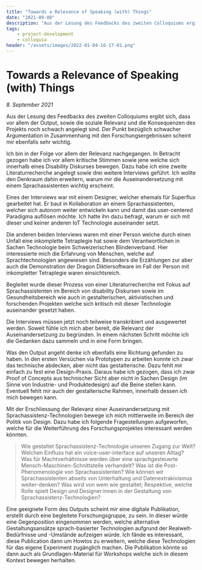 ```yaml
---
title: "Towards a Relevance of Speaking (with) Things"
date: "2021-09-08"
description: "Aus der Lesung des Feedbacks des zweiten Colloquiums ergibt sich, dass vor allem der Output, sowie die soziale Relevanz und die Konsequenzen des Projekts noch schwach angelegt sind. Der Punkt bezüglich schwacher Argumentation in Zusammenhang mit den Forschungsergebnissen scheint mir ebenfalls sehr wichtig."
tags:
    - project-development
    - colloquia
header: "/assets/images/2022-01-04-16-17-01.png"
---
```

# Towards a Relevance of Speaking (with) Things
*8. September 2021*

Aus der Lesung des Feedbacks des zweiten Colloquiums ergibt sich, dass vor allem der Output, sowie die soziale Relevanz und die Konsequenzen des Projekts noch schwach angelegt sind. Der Punkt bezüglich schwacher Argumentation in Zusammenhang mit den Forschungsergebnissen scheint mir ebenfalls sehr wichtig.

Ich bin in der Folge vor allem der Relevanz nachgegangen. In Betracht gezogen habe ich vor allem kritische Stimmen sowie jene welche sich innerhalb eines Disability Diskurses bewegen. Dazu habe ich eine zweite Literaturrecherche angelegt sowie drei weitere Interviews geführt. Ich wollte den Denkraum dahin erweitern, warum mir die Auseinandersetzung mit einem Sprachassistenten wichtig erscheint.

Eines der Interviews war mit einem Designer, welcher ehemals für Superflux gearbeitet hat. Er baut in Kollaboration an einem Sprachassistenten, welcher sich autonom weiter entwickeln kann und damit das user-centered Paradigma auflösen möchte. Ich hatte ihn dazu befragt, warum er sich mit dieser und keiner anderen IoT Technologie auseinander setzt.

Die anderen beiden Interviews waren mit einer Person welche durch einen Unfall eine inkomplette Tetraplegie hat sowie dem Verantwortlichen in Sachen Technologie beim Schweizerischen Blindenverband. Hier interessierte mich die Erfahrung von Menschen, welche auf Sprachtechnologien angewiesen sind. Besonders die Erzählungen zur aber auch die Demonstration der Dragon Diktiersoftware im Fall der Person mit inkompletter Tetraplegie waren einsichtsreich.

Begleitet wurde dieser Prozess von einer Literaturrecherche mit Fokus auf Sprachassistenten im Bereich von disability Diskursen sowie im Gesundheitsbereich wie auch in gestalterischen, aktivistischen und forschenden Projekten welche sich kritisch mit dieser Technologie auseinander gesetzt haben.

Die Interviews müssen jetzt noch teilweise transkribiert und ausgewertet werden. Soweit fühle ich mich aber bereit, die Relevanz der Auseinandersetzung zu begründen. In einem nächsten Schritt möchte ich die Gedanken dazu sammeln und in eine Form bringen.

Was den Output angeht denke ich ebenfalls eine Richtung gefunden zu haben. In den ersten Versüchen via Prototypen zu arbeiten konnte ich zwar das technische abdecken, aber nicht das gestalterische. Dazu fehlt mir einfach zu fest eine Design-Praxis. Daraus habe ich gezogen, dass ich zwar Proof of Concepts aus technischer Sicht aber nicht in Sachen Design (im Sinne von Industrie- und Produktedesign) auf die Beine stellen kann. Eventuell fehlt mir auch der gestalterische Rahmen, innerhalb dessen ich mich bewegen kann.

Mit der Erschliessung der Relevanz einer Auseinandersetzung mit Sprachassistenz-Technologien bewege ich mich mittlerweile im Bereich der Politik von Design. Dazu habe ich folgende Fragestellungen aufgeworfen, welche für die Weiterführung des Forschungsprojektes interessant werden könnten.

> Wie gestaltet Sprachassistenz-Technologie unseren Zugang zur Welt? Welchen Einfluss hat ein voice-user-interface auf unseren Alltag? Was für Machtverhältnisse werden über eine sprachgesteuerte Mensch-Maschinen-Schnittstelle verhandelt? Was ist die Post-Phenomenologie von Sprachassistenten? Wie können wir Sprachassistenten abseits von Unterhaltung und Datenextrakivismus weiter-denken? Was wird von wem wie gestaltet; Respektive, welche Rolle spielt Design und Designer:innen in der Gestaltung von Sprachassistenz-Technologien?

Eine geeignete Form des Outputs scheint mir eine digitale Publikation, erstellt durch eine begleitete Forschungsgruppe, zu sein. In dieser würde eine Gegenposition eingenommen werden, welche alternative Gestaltungsansätze sprach-basierter Technologien aufgrund der Realwelt-Bedürfnisse und -Umstände aufzeigen würde. Ich fände es interessant, diese Publication dann um Howtos zu erweitern, welche diese Technologien für das eigene Experiment zugänglich machen. Die Publikation könnte so dann auch als Grundlagen-Material für Workshops welche sich in diesem Kontext bewegen herhalten.